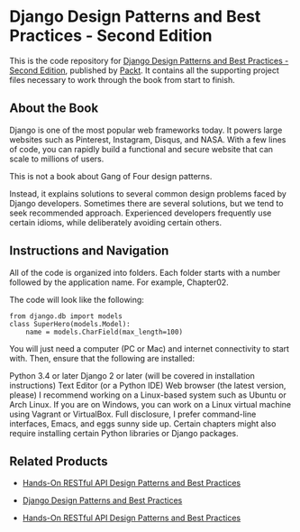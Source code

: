 # Django Design Patterns and Best Practices - Second Edition
This is the code repository for [Django Design Patterns and Best Practices - Second Edition](https://www.packtpub.com/web-development/django-design-patterns-and-best-practices-second-edition?utm_source=github&utm_medium=repository&utm_campaign=9781788831345), published by [Packt](https://www.packtpub.com/?utm_source=github). It contains all the supporting project files necessary to work through the book from start to finish.
## About the Book
Django is one of the most popular web frameworks today. It powers large websites such as Pinterest, Instagram, Disqus, and NASA. With a few lines of code, you can rapidly build a functional and secure website that can scale to millions of users.

This is not a book about Gang of Four design patterns.

Instead, it explains solutions to several common design problems faced by Django developers. Sometimes there are several solutions, but we tend to seek recommended approach. Experienced developers frequently use certain idioms, while deliberately avoiding certain others.
## Instructions and Navigation
All of the code is organized into folders. Each folder starts with a number followed by the application name. For example, Chapter02.



The code will look like the following:
```
from django.db import models
class SuperHero(models.Model):
    name = models.CharField(max_length=100)
```

You will just need a computer (PC or Mac) and internet connectivity to start with. Then, ensure that the following are installed:

Python 3.4 or later
Django 2 or later (will be covered in installation instructions)
Text Editor (or a Python IDE)
Web browser (the latest version, please)
I recommend working on a Linux-based system such as Ubuntu or Arch Linux. If you are on Windows, you can work on a Linux virtual machine using Vagrant or VirtualBox. Full disclosure, I prefer command-line interfaces, Emacs, and eggs sunny side up.
Certain chapters might also require installing certain Python libraries or Django packages. 

## Related Products
* [Hands-On RESTful API Design Patterns and Best Practices](https://www.packtpub.com/application-development/hands-restful-api-design-patterns-and-best-practices?utm_source=github&utm_medium=repository&utm_campaign=9781788992664)

* [Django Design Patterns and Best Practices](https://www.packtpub.com/web-development/django-design-patterns-and-best-practices?utm_source=github&utm_medium=repository&utm_campaign=9781783986644)

* [Hands-On RESTful API Design Patterns and Best Practices](https://www.packtpub.com/application-development/hands-restful-api-design-patterns-and-best-practices?utm_source=github&utm_medium=repository&utm_campaign=9781788992664)

